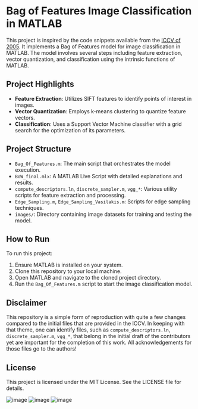 # Bag of Features Image Classification in MATLAB

This project is inspired by the code snippets available from the [ICCV of 2005](https://people.csail.mit.edu/fergus/iccv2005/bagwords.html). It implements a Bag of Features model for image classification in MATLAB. The model involves several steps including feature extraction, vector quantization, and classification using the intrinsic functions of MATLAB. 

## Project Highlights

- **Feature Extraction**: Utilizes SIFT features to identify points of interest in images.
- **Vector Quantization**: Employs k-means clustering to quantize feature vectors.
- **Classification**: Uses a Support Vector Machine classifier with a grid search for the optimization of its parameters.

## Project Structure

- `Bag_Of_Features.m`: The main script that orchestrates the model execution.
- `BoW_final.mlx`: A MATLAB Live Script with detailed explanations and results.
- `compute_descriptors.ln`, `discrete_sampler.m`, `vgg_*`: Various utility scripts for feature extraction and processing.
- `Edge_Sampling.m`, `Edge_Sampling_Vasilakis.m`: Scripts for edge sampling techniques.
- `images/`: Directory containing image datasets for training and testing the model.

## How to Run

To run this project:
1. Ensure MATLAB is installed on your system.
2. Clone this repository to your local machine.
3. Open MATLAB and navigate to the cloned project directory.
4. Run the `Bag_Of_Features.m` script to start the image classification model.

## Disclaimer

This repository is a simple form of reproduction with quite a few changes compared to the initial files that are provided in the ICCV. In keeping with that theme, one can identify files, such as `compute_descriptors.ln`, `discrete_sampler.m`, `vgg_*`, that belong in the initial draft of the contributors yet are important for the completion of this work. All acknowledgements for those files go to the authors! 

## License

This project is licensed under the MIT License. See the LICENSE file for details.

![image](https://github.com/NickTy-byte/Bag-of-Features/assets/68824495/9650581c-220e-4629-a115-e3b0cc97cda7) 
![image](https://github.com/NickTy-byte/Bag-of-Features/assets/68824495/5bfa844f-2bf3-4dd8-8340-688351ea1d6c)
![image](https://github.com/NickTy-byte/Bag-of-Features/assets/68824495/a2118543-6eb1-4280-84be-6417bb587c22)


